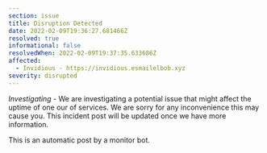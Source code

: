 ```yaml
---
section: issue
title: Disruption Detected
date: 2022-02-09T19:36:27.681466Z
resolved: true
informational: false
resolvedWhen: 2022-02-09T19:37:35.633686Z
affected:
  - Invidious - https://invidious.esmailelbob.xyz
severity: disrupted
---
```

*Investigating* - We are investigating a potential issue that might affect the uptime of one our of services. We are sorry for any inconvenience this may cause you. This incident post will be updated once we have more information.

This is an automatic post by a monitor bot.
        
